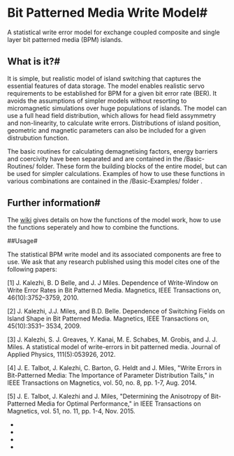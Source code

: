# Bit Patterned Media Write Model#

A statistical write error model for exchange coupled composite and single layer bit patterned media (BPM) islands. 

## What is it?#

It is simple, but realistic model of island switching that captures the essential features of data storage. The model enables realistic servo requirements to be established for BPM for a given bit error rate (BER). It avoids the assumptions of simpler models without resorting to micromagnetic simulations over huge populations of islands. The model can use a full head field distribution, which allows for head field assymmetry and non-linearity, to calculate write errors. Distributions of island position, geometric and magnetic parameters can also be included for a given distrubution function. 

The basic routines for calculating demagnetising factors, energy barriers and coercivity have been separated and are contained in the /Basic-Routines/ folder. These form the building blocks of the entire model, but can be used for simpler calculations. Examples of how to use these functions in various combinations are contained in the /Basic-Examples/ folder .   


## Further information#

The [wiki](https://github.com/jetalbot/statistical_BPM_write_error_model/wiki) gives details on how the functions of the model work, how to use the functions seperately and how to combine the functions.

##Usage#

The statistical BPM write model and its associated components are free to use. We ask that any research published using this model cites one of the following papers:

[1] J. Kalezhi, B. D Belle, and J. J Miles. Dependence of Write-Window on Write Error Rates in Bit Patterned Media. Magnetics, IEEE Transactions on, 46(10):3752–3759, 2010.

[2] J. Kalezhi, J.J. Miles, and B.D. Belle. Dependence of Switching Fields on Island Shape in Bit Patterned Media. Magnetics, IEEE Transactions on, 45(10):3531– 3534, 2009.

[3] J. Kalezhi, S. J. Greaves, Y. Kanai, M. E. Schabes, M. Grobis, and J. J. Miles. A statistical model of write-errors in bit patterned media. Journal of Applied Physics, 111(5):053926, 2012.

[4] J. E. Talbot, J. Kalezhi, C. Barton, G. Heldt and J. Miles, "Write Errors in Bit-Patterned Media: The Importance of Parameter Distribution Tails," in IEEE Transactions on Magnetics, vol. 50, no. 8, pp. 1-7, Aug. 2014.

[5] J. E. Talbot, J. Kalezhi and J. Miles, "Determining the Anisotropy of Bit-Patterned Media for Optimal Performance," in IEEE Transactions on Magnetics, vol. 51, no. 11, pp. 1-4, Nov. 2015.

*
*
*
*





